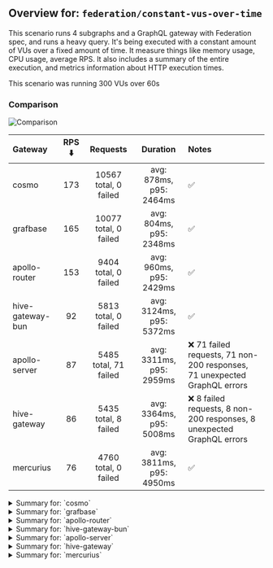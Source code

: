 ## Overview for: `federation/constant-vus-over-time`


This scenario runs 4 subgraphs and a GraphQL gateway with Federation spec, and runs a heavy query. It's being executed with a constant amount of VUs over a fixed amount of time. It measure things like memory usage, CPU usage, average RPS. It also includes a summary of the entire execution, and metrics information about HTTP execution times.


This scenario was running 300 VUs over 60s


### Comparison


<img src="https://imagedelivery.net/KYe9TScr4TldYHA48pczVg/24f22898-05e8-4e44-c80f-8643649a2900/public" alt="Comparison" />


| Gateway          | RPS ⬇️ |       Requests        |         Duration         | Notes                                                                    |
| :--------------- | :----: | :-------------------: | :----------------------: | :----------------------------------------------------------------------- |
| cosmo            |  173   | 10567 total, 0 failed | avg: 878ms, p95: 2464ms  | ✅                                                                        |
| grafbase         |  165   | 10077 total, 0 failed | avg: 804ms, p95: 2348ms  | ✅                                                                        |
| apollo-router    |  153   | 9404 total, 0 failed  | avg: 960ms, p95: 2429ms  | ✅                                                                        |
| hive-gateway-bun |   92   | 5813 total, 0 failed  | avg: 3124ms, p95: 5372ms | ✅                                                                        |
| apollo-server    |   87   | 5485 total, 71 failed | avg: 3311ms, p95: 2959ms | ❌ 71 failed requests, 71 non-200 responses, 71 unexpected GraphQL errors |
| hive-gateway     |   86   | 5435 total, 8 failed  | avg: 3364ms, p95: 5008ms | ❌ 8 failed requests, 8 non-200 responses, 8 unexpected GraphQL errors    |
| mercurius        |   76   | 4760 total, 0 failed  | avg: 3811ms, p95: 4950ms | ✅                                                                        |



<details>
  <summary>Summary for: `cosmo`</summary>

  **K6 Output**




```
     ✓ response code was 200
     ✓ no graphql errors
     ✓ valid response structure

     █ setup

     checks.........................: 100.00% ✓ 31641      ✗ 0    
     data_received..................: 927 MB  15 MB/s
     data_sent......................: 13 MB   206 kB/s
     http_req_blocked...............: avg=1.57ms   min=2µs     med=4.18µs   max=4.86s  p(90)=6.12µs   p(95)=12.32µs
     http_req_connecting............: avg=952.16µs min=0s      med=0s       max=1.26s  p(90)=0s       p(95)=0s     
     http_req_duration..............: avg=878.11ms min=3.9ms   med=666.63ms max=6.66s  p(90)=1.88s    p(95)=2.46s  
       { expected_response:true }...: avg=878.11ms min=3.9ms   med=666.63ms max=6.66s  p(90)=1.88s    p(95)=2.46s  
     http_req_failed................: 0.00%   ✓ 0          ✗ 10567
     http_req_receiving.............: avg=354.41ms min=33.39µs med=112.89µs max=5.63s  p(90)=1.31s    p(95)=1.94s  
     http_req_sending...............: avg=22.82ms  min=8.86µs  med=21.31µs  max=3.98s  p(90)=153.77µs p(95)=14.96ms
     http_req_tls_handshaking.......: avg=0s       min=0s      med=0s       max=0s     p(90)=0s       p(95)=0s     
     http_req_waiting...............: avg=500.87ms min=3.81ms  med=451.85ms max=2.74s  p(90)=947.09ms p(95)=1.07s  
     http_reqs......................: 10567   173.232649/s
     iteration_duration.............: avg=1.71s    min=18.92ms med=1.35s    max=12.06s p(90)=3.6s     p(95)=4.54s  
     iterations.....................: 10547   172.904774/s
     vus............................: 6       min=6        max=300
     vus_max........................: 300     min=300      max=300
```


**Performance Overview**


<img src="https://imagedelivery.net/KYe9TScr4TldYHA48pczVg/cc19acb5-64da-4c21-d68c-f42d82183300/public" alt="Performance Overview" />


**Subgraphs Overview**


<img src="https://imagedelivery.net/KYe9TScr4TldYHA48pczVg/9332d842-578e-4a6e-a388-cc084653bc00/public" alt="Subgraphs Overview" />


**HTTP Overview**


<img src="https://imagedelivery.net/KYe9TScr4TldYHA48pczVg/40fe2156-e7ef-48ef-8c23-813464809c00/public" alt="HTTP Overview" />


  </details>

<details>
  <summary>Summary for: `grafbase`</summary>

  **K6 Output**




```
     ✓ response code was 200
     ✓ no graphql errors
     ✓ valid response structure

     █ setup

     checks.........................: 100.00% ✓ 30171      ✗ 0    
     data_received..................: 886 MB  15 MB/s
     data_sent......................: 12 MB   196 kB/s
     http_req_blocked...............: avg=1.51ms   min=1.71µs  med=4.2µs    max=1.41s  p(90)=6.17µs   p(95)=13.39µs
     http_req_connecting............: avg=1.15ms   min=0s      med=0s       max=1.26s  p(90)=0s       p(95)=0s     
     http_req_duration..............: avg=804.01ms min=3.21ms  med=604.7ms  max=6.76s  p(90)=1.71s    p(95)=2.34s  
       { expected_response:true }...: avg=804.01ms min=3.21ms  med=604.7ms  max=6.76s  p(90)=1.71s    p(95)=2.34s  
     http_req_failed................: 0.00%   ✓ 0          ✗ 10077
     http_req_receiving.............: avg=317.08ms min=29.21µs med=106.21µs max=5.7s   p(90)=1.15s    p(95)=1.7s   
     http_req_sending...............: avg=27.29ms  min=8.58µs  med=22.3µs   max=4.03s  p(90)=260.55µs p(95)=41.61ms
     http_req_tls_handshaking.......: avg=0s       min=0s      med=0s       max=0s     p(90)=0s       p(95)=0s     
     http_req_waiting...............: avg=459.63ms min=3.12ms  med=408.57ms max=2.65s  p(90)=914.11ms p(95)=1.07s  
     http_reqs......................: 10077   165.305669/s
     iteration_duration.............: avg=1.78s    min=20.8ms  med=1.4s     max=13.56s p(90)=3.82s    p(95)=4.81s  
     iterations.....................: 10057   164.977584/s
     vus............................: 277     min=277      max=300
     vus_max........................: 300     min=300      max=300
```


**Performance Overview**


<img src="https://imagedelivery.net/KYe9TScr4TldYHA48pczVg/5c57e595-fa08-4625-da4a-456931c95000/public" alt="Performance Overview" />


**Subgraphs Overview**


<img src="https://imagedelivery.net/KYe9TScr4TldYHA48pczVg/b46acb7f-322e-4951-7d7e-cfbb55485b00/public" alt="Subgraphs Overview" />


**HTTP Overview**


<img src="https://imagedelivery.net/KYe9TScr4TldYHA48pczVg/014ce58c-68c2-42de-1de3-b6178f56f800/public" alt="HTTP Overview" />


  </details>

<details>
  <summary>Summary for: `apollo-router`</summary>

  **K6 Output**




```
     ✓ response code was 200
     ✓ no graphql errors
     ✓ valid response structure

     █ setup

     checks.........................: 100.00% ✓ 28152      ✗ 0    
     data_received..................: 825 MB  14 MB/s
     data_sent......................: 11 MB   183 kB/s
     http_req_blocked...............: avg=2.46ms   min=1.51µs  med=3.57µs   max=2.32s p(90)=5.56µs   p(95)=12.53µs
     http_req_connecting............: avg=1.7ms    min=0s      med=0s       max=2.32s p(90)=0s       p(95)=0s     
     http_req_duration..............: avg=960.05ms min=6.58ms  med=785.04ms max=6.25s p(90)=1.99s    p(95)=2.42s  
       { expected_response:true }...: avg=960.05ms min=6.58ms  med=785.04ms max=6.25s p(90)=1.99s    p(95)=2.42s  
     http_req_failed................: 0.00%   ✓ 0          ✗ 9404 
     http_req_receiving.............: avg=327.7ms  min=34.77µs med=91.95µs  max=6.16s p(90)=1.3s     p(95)=1.69s  
     http_req_sending...............: avg=20.94ms  min=7.67µs  med=17.43µs  max=2.91s p(90)=149.77µs p(95)=17.12ms
     http_req_tls_handshaking.......: avg=0s       min=0s      med=0s       max=0s    p(90)=0s       p(95)=0s     
     http_req_waiting...............: avg=611.4ms  min=6.49ms  med=562.65ms max=3.47s p(90)=1.1s     p(95)=1.38s  
     http_reqs......................: 9404    153.982343/s
     iteration_duration.............: avg=1.92s    min=31.42ms med=1.66s    max=9.58s p(90)=3.84s    p(95)=4.66s  
     iterations.....................: 9384    153.654861/s
     vus............................: 37      min=37       max=300
     vus_max........................: 300     min=300      max=300
```


**Performance Overview**


<img src="https://imagedelivery.net/KYe9TScr4TldYHA48pczVg/467ba71a-8fed-41fd-0379-4aebca05ca00/public" alt="Performance Overview" />


**Subgraphs Overview**


<img src="https://imagedelivery.net/KYe9TScr4TldYHA48pczVg/63909074-1cef-4dac-d7a1-77e7dc19f300/public" alt="Subgraphs Overview" />


**HTTP Overview**


<img src="https://imagedelivery.net/KYe9TScr4TldYHA48pczVg/d7fd78e8-29d5-4846-f529-afc80fa2ad00/public" alt="HTTP Overview" />


  </details>

<details>
  <summary>Summary for: `hive-gateway-bun`</summary>

  **K6 Output**




```
     ✓ response code was 200
     ✓ no graphql errors
     ✓ valid response structure

     █ setup

     checks.........................: 100.00% ✓ 17379     ✗ 0    
     data_received..................: 510 MB  8.1 MB/s
     data_sent......................: 6.9 MB  110 kB/s
     http_req_blocked...............: avg=695.92µs min=1.72µs   med=3.94µs   max=40.99ms  p(90)=6.01µs  p(95)=1.06ms  
     http_req_connecting............: avg=665.01µs min=0s       med=0s       max=40.96ms  p(90)=0s      p(95)=640.82µs
     http_req_duration..............: avg=3.12s    min=16.25ms  med=2.85s    max=6.76s    p(90)=4.66s   p(95)=5.37s   
       { expected_response:true }...: avg=3.12s    min=16.25ms  med=2.85s    max=6.76s    p(90)=4.66s   p(95)=5.37s   
     http_req_failed................: 0.00%   ✓ 0         ✗ 5813 
     http_req_receiving.............: avg=42.6ms   min=38.92µs  med=165.62µs max=1.92s    p(90)=3.76ms  p(95)=139.95ms
     http_req_sending...............: avg=533.25µs min=8.99µs   med=22.38µs  max=150.34ms p(90)=75.53µs p(95)=667.22µs
     http_req_tls_handshaking.......: avg=0s       min=0s       med=0s       max=0s       p(90)=0s      p(95)=0s      
     http_req_waiting...............: avg=3.08s    min=16.1ms   med=2.83s    max=6.76s    p(90)=4.62s   p(95)=5.35s   
     http_reqs......................: 5813    92.221801/s
     iteration_duration.............: avg=3.18s    min=194.15ms med=2.89s    max=6.77s    p(90)=4.74s   p(95)=5.42s   
     iterations.....................: 5793    91.904506/s
     vus............................: 14      min=14      max=300
     vus_max........................: 300     min=300     max=300
```


**Performance Overview**


<img src="https://imagedelivery.net/KYe9TScr4TldYHA48pczVg/f2a90cc4-a70f-4d19-e1a8-c072726b4f00/public" alt="Performance Overview" />


**Subgraphs Overview**


<img src="https://imagedelivery.net/KYe9TScr4TldYHA48pczVg/c1f96f9e-4a3b-4a29-e49b-aa135823db00/public" alt="Subgraphs Overview" />


**HTTP Overview**


<img src="https://imagedelivery.net/KYe9TScr4TldYHA48pczVg/8410615f-c60e-47b7-6c35-696e1bd94a00/public" alt="HTTP Overview" />


  </details>

<details>
  <summary>Summary for: `apollo-server`</summary>

  **K6 Output**




```
     ✗ response code was 200
      ↳  98% — ✓ 5394 / ✗ 71
     ✗ no graphql errors
      ↳  98% — ✓ 5394 / ✗ 71
     ✓ valid response structure

     █ setup

     checks.........................: 99.13% ✓ 16182     ✗ 142  
     data_received..................: 476 MB 7.6 MB/s
     data_sent......................: 6.5 MB 104 kB/s
     http_req_blocked...............: avg=438.91µs min=1.58µs   med=3.5µs    max=41.23ms  p(90)=5.54µs   p(95)=1.5ms   
     http_req_connecting............: avg=397.4µs  min=0s       med=0s       max=30.58ms  p(90)=0s       p(95)=699.8µs 
     http_req_duration..............: avg=3.31s    min=10.47ms  med=1.96s    max=1m0s     p(90)=2.5s     p(95)=2.95s   
       { expected_response:true }...: avg=2.56s    min=10.47ms  med=1.95s    max=59.68s   p(90)=2.49s    p(95)=2.77s   
     http_req_failed................: 1.29%  ✓ 71        ✗ 5414 
     http_req_receiving.............: avg=299.97µs min=0s       med=106.92µs max=100.86ms p(90)=231.98µs p(95)=401.16µs
     http_req_sending...............: avg=141.06µs min=9.02µs   med=18.74µs  max=37.32ms  p(90)=40.41µs  p(95)=192.04µs
     http_req_tls_handshaking.......: avg=0s       min=0s       med=0s       max=0s       p(90)=0s       p(95)=0s      
     http_req_waiting...............: avg=3.31s    min=10.33ms  med=1.96s    max=1m0s     p(90)=2.5s     p(95)=2.95s   
     http_reqs......................: 5485   87.820345/s
     iteration_duration.............: avg=3.34s    min=183.42ms med=1.98s    max=1m0s     p(90)=2.52s    p(95)=2.97s   
     iterations.....................: 5465   87.500125/s
     vus............................: 70     min=70      max=300
     vus_max........................: 300    min=300     max=300
```


**Performance Overview**


<img src="https://imagedelivery.net/KYe9TScr4TldYHA48pczVg/1f101804-bfbb-415f-c3c2-c00f3d528b00/public" alt="Performance Overview" />


**Subgraphs Overview**


<img src="https://imagedelivery.net/KYe9TScr4TldYHA48pczVg/9518e1ce-7f43-439f-7f48-8dae03977e00/public" alt="Subgraphs Overview" />


**HTTP Overview**


<img src="https://imagedelivery.net/KYe9TScr4TldYHA48pczVg/0f7435bb-7f5d-4cdf-1952-b5831245c200/public" alt="HTTP Overview" />


  </details>

<details>
  <summary>Summary for: `hive-gateway`</summary>

  **K6 Output**




```
     ✗ response code was 200
      ↳  99% — ✓ 5407 / ✗ 8
     ✗ no graphql errors
      ↳  99% — ✓ 5407 / ✗ 8
     ✓ valid response structure

     █ setup

     checks.........................: 99.90% ✓ 16221     ✗ 16   
     data_received..................: 477 MB 7.6 MB/s
     data_sent......................: 6.5 MB 102 kB/s
     http_req_blocked...............: avg=494.62µs min=1.87µs   med=4.43µs   max=29.84ms  p(90)=6.67µs   p(95)=597.24µs
     http_req_connecting............: avg=461.62µs min=0s       med=0s       max=23.64ms  p(90)=0s       p(95)=340.53µs
     http_req_duration..............: avg=3.36s    min=14.47ms  med=2.37s    max=1m0s     p(90)=3.56s    p(95)=5s      
       { expected_response:true }...: avg=3.28s    min=14.47ms  med=2.37s    max=59.73s   p(90)=3.55s    p(95)=4.93s   
     http_req_failed................: 0.14%  ✓ 8         ✗ 5427 
     http_req_receiving.............: avg=685.12µs min=0s       med=109.09µs max=177.16ms p(90)=453.91µs p(95)=1.16ms  
     http_req_sending...............: avg=284.98µs min=9.94µs   med=25.2µs   max=112.26ms p(90)=80.26µs  p(95)=489.35µs
     http_req_tls_handshaking.......: avg=0s       min=0s       med=0s       max=0s       p(90)=0s       p(95)=0s      
     http_req_waiting...............: avg=3.36s    min=14.35ms  med=2.37s    max=1m0s     p(90)=3.56s    p(95)=5s      
     http_reqs......................: 5435   86.106327/s
     iteration_duration.............: avg=3.4s     min=216.78ms med=2.4s     max=1m0s     p(90)=3.61s    p(95)=5.05s   
     iterations.....................: 5415   85.789468/s
     vus............................: 22     min=22      max=300
     vus_max........................: 300    min=300     max=300
```


**Performance Overview**


<img src="https://imagedelivery.net/KYe9TScr4TldYHA48pczVg/1969d4fa-5df5-410b-f694-32fb3ee6af00/public" alt="Performance Overview" />


**Subgraphs Overview**


<img src="https://imagedelivery.net/KYe9TScr4TldYHA48pczVg/610a9461-8d3a-4dfc-1702-19780408bf00/public" alt="Subgraphs Overview" />


**HTTP Overview**


<img src="https://imagedelivery.net/KYe9TScr4TldYHA48pczVg/a8a6dac4-5ee6-4746-7527-0ec046a5fb00/public" alt="HTTP Overview" />


  </details>

<details>
  <summary>Summary for: `mercurius`</summary>

  **K6 Output**




```
     ✓ response code was 200
     ✓ no graphql errors
     ✓ valid response structure

     █ setup

     checks.........................: 100.00% ✓ 14220     ✗ 0    
     data_received..................: 418 MB  6.7 MB/s
     data_sent......................: 5.7 MB  91 kB/s
     http_req_blocked...............: avg=523.43µs min=1.82µs   med=3.87µs   max=20.51ms  p(90)=5.97µs   p(95)=1.41ms  
     http_req_connecting............: avg=508.54µs min=0s       med=0s       max=19.89ms  p(90)=0s       p(95)=783.01µs
     http_req_duration..............: avg=3.81s    min=10.64ms  med=3.78s    max=8.5s     p(90)=4.42s    p(95)=4.95s   
       { expected_response:true }...: avg=3.81s    min=10.64ms  med=3.78s    max=8.5s     p(90)=4.42s    p(95)=4.95s   
     http_req_failed................: 0.00%   ✓ 0         ✗ 4760 
     http_req_receiving.............: avg=8.26ms   min=39.84µs  med=106.21µs max=723.47ms p(90)=349.04µs p(95)=1.18ms  
     http_req_sending...............: avg=177.04µs min=9.74µs   med=22.29µs  max=25.37ms  p(90)=46.04µs  p(95)=378.64µs
     http_req_tls_handshaking.......: avg=0s       min=0s       med=0s       max=0s       p(90)=0s       p(95)=0s      
     http_req_waiting...............: avg=3.8s     min=10.55ms  med=3.78s    max=8.5s     p(90)=4.42s    p(95)=4.95s   
     http_reqs......................: 4760    76.825564/s
     iteration_duration.............: avg=3.85s    min=425.79ms med=3.8s     max=8.51s    p(90)=4.44s    p(95)=4.97s   
     iterations.....................: 4740    76.502768/s
     vus............................: 219     min=219     max=300
     vus_max........................: 300     min=300     max=300
```


**Performance Overview**


<img src="https://imagedelivery.net/KYe9TScr4TldYHA48pczVg/73a43c92-bb96-49d5-b642-f5646b514d00/public" alt="Performance Overview" />


**Subgraphs Overview**


<img src="https://imagedelivery.net/KYe9TScr4TldYHA48pczVg/ca53cebd-35eb-4298-723e-4ca6c2da9300/public" alt="Subgraphs Overview" />


**HTTP Overview**


<img src="https://imagedelivery.net/KYe9TScr4TldYHA48pczVg/8df78c41-cd2a-4a1c-ac43-c79f14550900/public" alt="HTTP Overview" />


  </details>